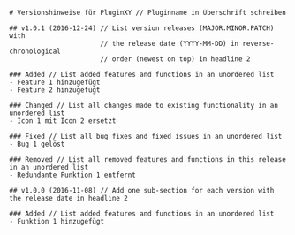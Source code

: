     # Versionshinweise für PluginXY // Pluginname in Überschrift schreiben
     
    ## v1.0.1 (2016-12-24) // List version releases (MAJOR.MINOR.PATCH) with
                           // the release date (YYYY-MM-DD) in reverse-chronological
                           // order (newest on top) in headline 2
     
    ### Added // List added features and functions in an unordered list
    - Feature 1 hinzugefügt
    - Feature 2 hinzugefügt
     
    ### Changed // List all changes made to existing functionality in an unordered list
    - Icon 1 mit Icon 2 ersetzt
     
    ### Fixed // List all bug fixes and fixed issues in an unordered list
    - Bug 1 gelöst
     
    ### Removed // List all removed features and functions in this release in an unordered list
    - Redundante Funktion 1 entfernt
     
    ## v1.0.0 (2016-11-08) // Add one sub-section for each version with the release date in headline 2
     
    ### Added // List added features and functions in an unordered list
    - Funktion 1 hinzugefügt